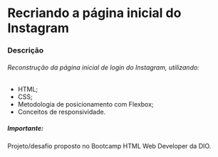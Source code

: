 # Recriando a página inicial do Instagram

### Descrição

###### Reconstrução da página inicial de login do Instagram, utilizando:

- HTML;
- CSS;
- Metodologia de posicionamento com Flexbox;
- Conceitos de responsividade.



##### Importante:

Projeto/desafio proposto no Bootcamp HTML Web Developer da DIO.



